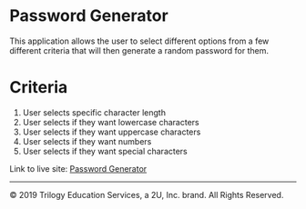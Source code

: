 # Password Generator
This application allows the user to select different options from a few different criteria that will then generate a random password for them.

# Criteria
1. User selects specific character length
2. User selects if they want lowercase characters
3. User selects if they want uppercase characters
4. User selects if they want numbers
5. User selects if they want special characters

Link to live site: [Password Generator](https://portercol.github.io/Password-Generator/)

- - -
© 2019 Trilogy Education Services, a 2U, Inc. brand. All Rights Reserved.
